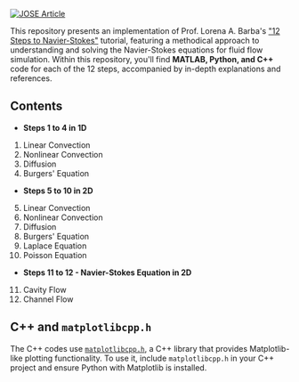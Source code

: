 [![JOSE Article](https://img.shields.io/badge/JOSE-CFD%20Python%3A%20the%2012%20steps%20to%20Navier--Stokes%20equations-<COLOR>.svg)](https://doi.org/10.21105/jose.00021)

This repository presents an implementation of Prof. Lorena A. Barba's ["12 Steps to Navier-Stokes"](https://github.com/barbagroup/CFDPython) tutorial, featuring a methodical approach to understanding and solving the Navier-Stokes equations for fluid flow simulation. Within this repository, you'll find **MATLAB, Python, and C++** code for each of the 12 steps, accompanied by in-depth explanations and references.

## Contents
  - **Steps 1 to 4 in 1D**
   1) Linear Convection
   2) Nonlinear Convection
   3) Diffusion
   4) Burgers' Equation
        
  - **Steps 5 to 10 in 2D**
  5) Linear Convection
  6) Nonlinear Convection
  7) Diffusion
  8) Burgers' Equation
  9) Laplace Equation
  10) Poisson Equation
   
  - **Steps 11 to 12 - Navier-Stokes Equation in 2D**
  11) Cavity Flow
  12) Channel Flow

 ## C++ and `matplotlibcpp.h`
The C++ codes use [`matplotlibcpp.h`](https://github.com/lava/matplotlib-cpp), a C++ library that provides Matplotlib-like plotting functionality. To use it, include `matplotlibcpp.h` in your C++ project and ensure Python with Matplotlib is installed.

  
